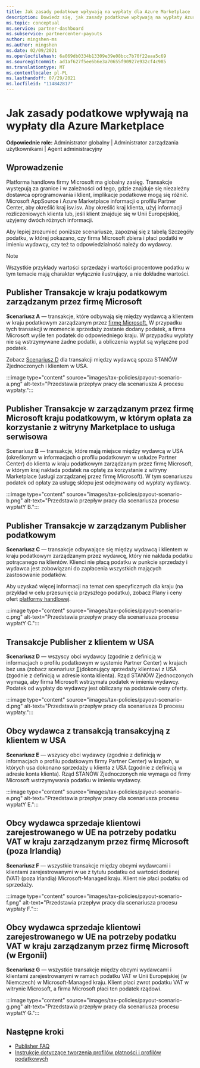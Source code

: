 ```yaml
---
title: Jak zasady podatkowe wpływają na wypłaty dla Azure Marketplace
description: Dowiedz się, jak zasady podatkowe wpływają na wypłaty Azure Marketplace.
ms.topic: conceptual
ms.service: partner-dashboard
ms.subservice: partnercenter-payouts
author: mingshen-ms
ms.author: mingshen
ms.date: 02/09/2021
ms.openlocfilehash: 6a069db0334b13309e39e08bcc7b70f22eaa5c69
ms.sourcegitcommit: ad1af627f5ee6b6e3a70655f90927e932cf4c985
ms.translationtype: MT
ms.contentlocale: pl-PL
ms.lasthandoff: 07/29/2021
ms.locfileid: "114842817"
---
```

# <a name="how-tax-policies-affect-payout-for-azure-marketplace"></a>Jak zasady podatkowe wpływają na wypłaty dla Azure Marketplace

**Odpowiednie role:** Administrator globalny | Administrator zarządzania użytkownikami | Agent administracyjny

## <a name="introduction"></a>Wprowadzenie

Platforma handlowa firmy Microsoft ma globalny zasięg. Transakcje występują za granice i w zależności od tego, gdzie znajduje się niezależny dostawca oprogramowania i klient, implikacje podatkowe mogą się różnić. Microsoft AppSource i Azure Marketplace informacji o profilu Partner Center, aby określić kraj isv.isv. Aby określić kraj klienta, użyj informacji rozliczeniowych klienta lub, jeśli klient znajduje się w Unii Europejskiej, użyjemy dwóch różnych informacji.

Aby lepiej zrozumieć poniższe scenariusze, zapoznaj się z tabelą Szczegóły podatku, w której pokazano, czy firma Microsoft zbiera i płaci podatki w imieniu wydawcy, czy też ta odpowiedzialność należy do wydawcy. [](tax-details-marketplace.md)

> [!NOTE]
> Wszystkie przykłady wartości sprzedaży i wartości procentowe podatku w tym temacie mają charakter wyłącznie ilustrujący, a nie dokładne wartości.

## <a name="publisher-transacts-in-microsoft-managed-tax-country"></a>Publisher Transakcje w kraju podatkowym zarządzanym przez firmę Microsoft

**Scenariusz A** — transakcje, które odbywają się między wydawcą a klientem w kraju podatkowym zarządzanym przez [firmę Microsoft.](tax-details-marketplace.md#microsoft-managed-countries) W przypadku tych transakcji w momencie sprzedaży zostanie dodany podatek, a firma Microsoft wyśle ten podatek do odpowiedniego kraju. W przypadku wypłaty nie są wstrzymywane żadne podatki, a obliczenia wypłat są wyłączne pod podatek.

Zobacz [Scenariusz D](#foreign-publisher-transacts-with-us-customer) dla transakcji między wydawcą spoza STANÓW Zjednoczonych i klientem w USA.

:::image type="content" source="images/tax-policies/payout-scenario-a.png" alt-text="Przedstawia przepływ pracy dla scenariusza A procesu wypłaty.":::

## <a name="publisher-transacts-in-microsoft-managed-tax-country-where-marketplace-fee-is-taxable-service"></a>Publisher Transakcje w zarządzanym przez firmę Microsoft kraju podatkowym, w którym opłata za korzystanie z witryny Marketplace to usługa serwisowa

Scenariusz **B** — transakcje, które mają miejsce między wydawcą w USA (określonym w informacjach o profilu podatkowym w usłudze Partner Center) do klienta w kraju podatkowym zarządzanym przez firmę Microsoft, w którym kraj nakłada podatek na opłatę za korzystanie z witryny Marketplace (usługi zarządzanej przez firmę Microsoft). W tym scenariuszu podatek od opłaty za usługę sklepu jest odejmowany od wypłaty wydawcy.

:::image type="content" source="images/tax-policies/payout-scenario-b.png" alt-text="Przedstawia przepływ pracy dla scenariusza procesu wypłatY B.":::

## <a name="publisher-transacts-in-publisher-managed-tax-country"></a>Publisher Transakcje w zarządzanym Publisher podatkowym

**Scenariusz C** — transakcje odbywające się między wydawcą i klientem w kraju podatkowym zarządzanym przez wydawcę, który nie nakłada podatku potrącanego na klientów. Klienci nie płacą podatku w punkcie sprzedaży i wydawca jest zobowiązani do zapłacenia wszystkich mających zastosowanie podatków.

Aby uzyskać więcej informacji na temat cen specyficznych dla kraju (na przykład w celu przesunięcia przyszłego podatku), zobacz Plany i ceny ofert [platformy handlowej](/azure/marketplace/plans-pricing#custom-prices).

:::image type="content" source="images/tax-policies/payout-scenario-c.png" alt-text="Przedstawia przepływ pracy dla scenariusza procesu wypłatY C.":::

## <a name="foreign-publisher-transacts-with-us-customer"></a>Transakcje Publisher z klientem w USA

**Scenariusz D** — wszyscy obci wydawcy (zgodnie z definicją w informacjach o profilu podatkowym w systemie Partner Center) w krajach bez usa (zobacz scenariusz [E)](#foreign-publisher-with-a-treaty-transacts-with-us-customer)dokonujący sprzedaży klientowi z USA (zgodnie z definicją w adresie konta klienta). Rząd STANÓW Zjednoczonych wymaga, aby firma Microsoft wstrzymała podatek w imieniu wydawcy. Podatek od wypłaty do wydawcy jest obliczany na podstawie ceny oferty.

:::image type="content" source="images/tax-policies/payout-scenario-d.png" alt-text="Przedstawia przepływ pracy dla scenariusza D procesu wypłaty.":::

## <a name="foreign-publisher-with-a-treaty-transacts-with-us-customer"></a>Obcy wydawca z transakcją transakcyjną z klientem w USA

**Scenariusz E** — wszyscy obci wydawcy (zgodnie z definicją w informacjach o profilu podatkowym firmy Partner Center) w krajach, w których usa dokonano sprzedaży u klienta z USA (zgodnie z definicją w adresie konta klienta). Rząd STANÓW Zjednoczonych nie wymaga od firmy Microsoft wstrzymywania podatku w imieniu wydawcy.

:::image type="content" source="images/tax-policies/payout-scenario-e.png" alt-text="Przedstawia przepływ pracy dla scenariusza procesu wypłatY E.":::

## <a name="foreign-publisher-sells-to-an-eu-vat-registered-customer-in-a-microsoft-managed-country-outside-ireland"></a>Obcy wydawca sprzedaje klientowi zarejestrowanego w UE na potrzeby podatku VAT w kraju zarządzanym przez firmę Microsoft (poza Irlandią)

**Scenariusz F** — wszystkie transakcje między obcymi wydawcami i klientami zarejestrowanymi w ue z tytułu podatku od wartości dodanej (VAT) (poza Irlandią) Microsoft-Managed kraju. Klient nie płaci podatku od sprzedaży.

:::image type="content" source="images/tax-policies/payout-scenario-f.png" alt-text="Przedstawia przepływ pracy dla scenariusza procesu wypłaty F.":::

## <a name="foreign-publisher-sells-to-an-eu-vat-registered-customer-in-a-microsoft-managed-country-in-ireland"></a>Obcy wydawca sprzedaje klientowi zarejestrowanego w UE na potrzeby podatku VAT w kraju zarządzanym przez firmę Microsoft (w Ergonii)

**Scenariusz G** — wszystkie transakcje między obcymi wydawcami i klientami zarejestrowanymi w ramach podatku VAT w Unii Europejskiej (w Niemczech) w Microsoft-Managed kraju. Klient płaci zwrot podatku VAT w witrynie Microsoft, a firma Microsoft płaci ten podatek rządowi.

:::image type="content" source="images/tax-policies/payout-scenario-g.png" alt-text="Przedstawia przepływ pracy dla scenariusza procesu wypłatY G.":::

## <a name="next-steps"></a>Następne kroki

- [Publisher FAQ](/azure/marketplace/marketplace-faq-publisher-guide)
- [Instrukcje dotyczące tworzenia profilów płatności i profilów podatkowych](./set-up-your-payout-account.md?context=%2fazure%2fmarketplace%2fcontext%2fcontext#create-a-payment-profile)